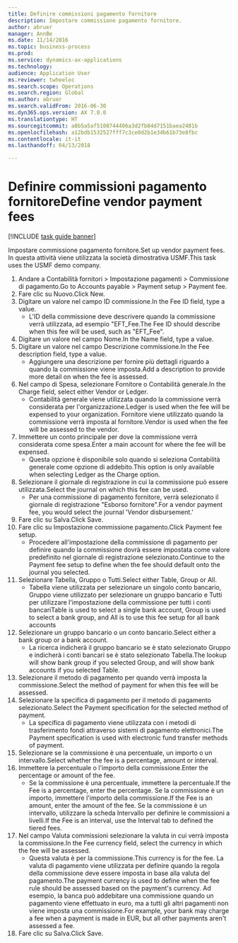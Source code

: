 ```yaml
--- 
title: Definire commissioni pagamento fornitore
description: Impostare commissione pagamento fornitore.
author: abruer
manager: AnnBe
ms.date: 11/14/2016
ms.topic: business-process
ms.prod: 
ms.service: dynamics-ax-applications
ms.technology: 
audience: Application User
ms.reviewer: twheeloc
ms.search.scope: Operations
ms.search.region: Global
ms.author: abruer
ms.search.validFrom: 2016-06-30
ms.dyn365.ops.version: AX 7.0.0
ms.translationtype: HT
ms.sourcegitcommit: a8b5a5af5108744406a3d2fb84d7151baea2481b
ms.openlocfilehash: a12bdb1532527fff7c3ce0d2b1e34b61b73e8fbc
ms.contentlocale: it-it
ms.lasthandoff: 04/13/2018

---
```

# <a name="define-vendor-payment-fees"></a><span data-ttu-id="b802b-103">Definire commissioni pagamento fornitore</span><span class="sxs-lookup"><span data-stu-id="b802b-103">Define vendor payment fees</span></span>

[!INCLUDE [task guide banner](../../includes/task-guide-banner.md)]

<span data-ttu-id="b802b-104">Impostare commissione pagamento fornitore.</span><span class="sxs-lookup"><span data-stu-id="b802b-104">Set up vendor payment fees.</span></span> <span data-ttu-id="b802b-105">In questa attività viene utilizzata la società dimostrativa USMF.</span><span class="sxs-lookup"><span data-stu-id="b802b-105">This task uses the USMF demo company.</span></span>

1. <span data-ttu-id="b802b-106">Andare a Contabilità fornitori > Impostazione pagamenti > Commissione di pagamento.</span><span class="sxs-lookup"><span data-stu-id="b802b-106">Go to Accounts payable > Payment setup > Payment fee.</span></span>
2. <span data-ttu-id="b802b-107">Fare clic su Nuovo.</span><span class="sxs-lookup"><span data-stu-id="b802b-107">Click New.</span></span>
3. <span data-ttu-id="b802b-108">Digitare un valore nel campo ID commissione.</span><span class="sxs-lookup"><span data-stu-id="b802b-108">In the Fee ID field, type a value.</span></span>
    * <span data-ttu-id="b802b-109">L'ID della commissione deve descrivere quando la commissione verrà utilizzata, ad esempio "EFT_Fee.</span><span class="sxs-lookup"><span data-stu-id="b802b-109">The Fee ID should describe when this fee will be used, such as "EFT_Fee".</span></span>  
4. <span data-ttu-id="b802b-110">Digitare un valore nel campo Nome.</span><span class="sxs-lookup"><span data-stu-id="b802b-110">In the Name field, type a value.</span></span>
5. <span data-ttu-id="b802b-111">Digitare un valore nel campo Descrizione commissione.</span><span class="sxs-lookup"><span data-stu-id="b802b-111">In the Fee description field, type a value.</span></span>
    * <span data-ttu-id="b802b-112">Aggiungere una descrizione per fornire più dettagli riguardo a quando la commissione viene imposta.</span><span class="sxs-lookup"><span data-stu-id="b802b-112">Add a description to provide more detail on when the fee is assessed.</span></span>  
6. <span data-ttu-id="b802b-113">Nel campo di Spesa, selezionare Fornitore o Contabilità generale.</span><span class="sxs-lookup"><span data-stu-id="b802b-113">In the Charge field, select either Vendor or Ledger.</span></span>
    * <span data-ttu-id="b802b-114">Contabilità generale viene utilizzata quando la commissione verrà considerata per l'organizzazione.</span><span class="sxs-lookup"><span data-stu-id="b802b-114">Ledger is used when the fee will be expensed to your organization.</span></span>  <span data-ttu-id="b802b-115">Fornitore viene utilizzato quando la commissione verrà imposta al fornitore.</span><span class="sxs-lookup"><span data-stu-id="b802b-115">Vendor is used when the fee will be assessed to the vendor.</span></span>  
7. <span data-ttu-id="b802b-116">Immettere un conto principale per dove la commissione verrà considerata come spesa.</span><span class="sxs-lookup"><span data-stu-id="b802b-116">Enter a main account for where the fee will be expensed.</span></span>
    * <span data-ttu-id="b802b-117">Questa opzione è disponibile solo quando si seleziona Contabilità generale come opzione di addebito.</span><span class="sxs-lookup"><span data-stu-id="b802b-117">This option is only available when selecting Ledger as the Charge option.</span></span>  
8. <span data-ttu-id="b802b-118">Selezionare il giornale di registrazione in cui la commissione può essere utilizzata.</span><span class="sxs-lookup"><span data-stu-id="b802b-118">Select the journal on which this fee can be used.</span></span> 
    * <span data-ttu-id="b802b-119">Per una commissione di pagamento fornitore, verrà selezionato il giornale di registrazione "Esborso fornitore".</span><span class="sxs-lookup"><span data-stu-id="b802b-119">For a vendor payment fee, you would select the journal 'Vendor disbursement.'</span></span>  
9. <span data-ttu-id="b802b-120">Fare clic su Salva.</span><span class="sxs-lookup"><span data-stu-id="b802b-120">Click Save.</span></span>
10. <span data-ttu-id="b802b-121">Fare clic su Impostazione commissione pagamento.</span><span class="sxs-lookup"><span data-stu-id="b802b-121">Click Payment fee setup.</span></span>
    * <span data-ttu-id="b802b-122">Procedere all'impostazione della commissione di pagamento per definire quando la commissione dovrà essere impostata come valore predefinito nel giornale di registrazione selezionato.</span><span class="sxs-lookup"><span data-stu-id="b802b-122">Continue to the Payment fee setup to define when the fee should default onto the journal you selected.</span></span>  
11. <span data-ttu-id="b802b-123">Selezionare Tabella, Gruppo o Tutti.</span><span class="sxs-lookup"><span data-stu-id="b802b-123">Select either Table, Group or All.</span></span>
    * <span data-ttu-id="b802b-124">Tabella viene utilizzata per selezionare un singolo conto bancario, Gruppo viene utilizzato per selezionare un gruppo bancario e Tutti per utilizzare l'impostazione della commissione per tutti i conti bancari</span><span class="sxs-lookup"><span data-stu-id="b802b-124">Table is used to select a single bank account, Group is used to select a bank group, and All is to use this fee setup for all bank accounts</span></span>  
12. <span data-ttu-id="b802b-125">Selezionare un gruppo bancario o un conto bancario.</span><span class="sxs-lookup"><span data-stu-id="b802b-125">Select either a bank group or a bank account.</span></span>
    * <span data-ttu-id="b802b-126">La ricerca indicherà il gruppo bancario se è stato selezionato Gruppo e indicherà i conti bancari se è stato selezionato Tabella.</span><span class="sxs-lookup"><span data-stu-id="b802b-126">The lookup will show bank group if you selected Group, and will show bank accounts if you selected Table.</span></span>  
13. <span data-ttu-id="b802b-127">Selezionare il metodo di pagamento per quando verrà imposta la commissione.</span><span class="sxs-lookup"><span data-stu-id="b802b-127">Select the method of payment for when this fee will be assessed.</span></span>
14. <span data-ttu-id="b802b-128">Selezionare la specifica di pagamento per il metodo di pagamento selezionato.</span><span class="sxs-lookup"><span data-stu-id="b802b-128">Select the Payment specification for the selected method of payment.</span></span>
    * <span data-ttu-id="b802b-129">La specifica di pagamento viene utilizzata con i metodi di trasferimento fondi attraverso sistemi di pagamento elettronici.</span><span class="sxs-lookup"><span data-stu-id="b802b-129">The Payment specification is used with electronic fund transfer methods of payment.</span></span>  
15. <span data-ttu-id="b802b-130">Selezionare se la commissione è una percentuale, un importo o un intervallo.</span><span class="sxs-lookup"><span data-stu-id="b802b-130">Select whether the fee is a percentage, amount or interval.</span></span>
16. <span data-ttu-id="b802b-131">Immettere la percentuale o l'importo della commissione.</span><span class="sxs-lookup"><span data-stu-id="b802b-131">Enter the percentage or amount of the fee.</span></span>
    * <span data-ttu-id="b802b-132">Se la commissione è una percentuale, immettere la percentuale.</span><span class="sxs-lookup"><span data-stu-id="b802b-132">If the Fee is a percentage, enter the percentage.</span></span> <span data-ttu-id="b802b-133">Se la commissione è un importo, immettere l'importo della commissione.</span><span class="sxs-lookup"><span data-stu-id="b802b-133">If the Fee is an amount, enter the amount of the fee.</span></span> <span data-ttu-id="b802b-134">Se la commissione è un intervallo, utilizzare la scheda Intervallo per definire le commissioni a livelli.</span><span class="sxs-lookup"><span data-stu-id="b802b-134">If the Fee is an interval, use the Interval tab to defined the tiered fees.</span></span>  
17. <span data-ttu-id="b802b-135">Nel campo Valuta commissioni selezionare la valuta in cui verrà imposta la commissione.</span><span class="sxs-lookup"><span data-stu-id="b802b-135">In the Fee currency field, select the currency in which the fee will be assessed.</span></span>
    * <span data-ttu-id="b802b-136">Questa valuta è per la commissione.</span><span class="sxs-lookup"><span data-stu-id="b802b-136">This currency is for the fee.</span></span> <span data-ttu-id="b802b-137">La valuta di pagamento viene utilizzata per definire quando la regola della commissione deve essere imposta in base alla valuta del pagamento.</span><span class="sxs-lookup"><span data-stu-id="b802b-137">The payment currency is used to define when the fee rule should be assessed based on the payment's currency.</span></span> <span data-ttu-id="b802b-138">Ad esempio, la banca può addebitare una commissione quando un pagamento viene effettuato in euro, ma a tutti gli altri pagamenti non viene imposta una commissione.</span><span class="sxs-lookup"><span data-stu-id="b802b-138">For example, your bank may charge a fee when a payment is made in EUR, but all other payments aren't assessed a fee.</span></span>  
18. <span data-ttu-id="b802b-139">Fare clic su Salva.</span><span class="sxs-lookup"><span data-stu-id="b802b-139">Click Save.</span></span>


